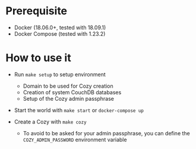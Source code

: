 # Prerequisite

* Docker (18.06.0+, tested with 18.09.1)
* Docker Compose (tested with 1.23.2)

# How to use it

* Run `make setup` to setup environment
    - Domain to be used for Cozy creation
    - Creation of system CouchDB databases
    - Setup of the Cozy admin passphrase

* Start the world with `make start` or `docker-compose up`

* Create a Cozy with `make cozy`
    - To avoid to be asked for your admin passphrase, you can define the `COZY_ADMIN_PASSWORD` environment variable
